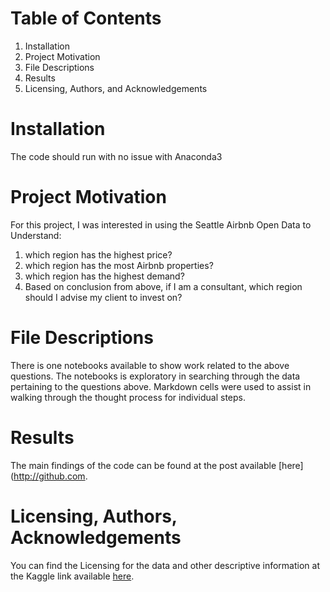 # Table of Contents
1. Installation
2. Project Motivation
3. File Descriptions
4. Results
5. Licensing, Authors, and Acknowledgements

# Installation
The code should run with no issue with Anaconda3

# Project Motivation
For this project, I was interested in using the Seattle Airbnb Open Data to Understand:
1. which region has the highest price?
2. which region has the most Airbnb properties?
3. which region has the highest demand?
4. Based on conclusion from above, if I am a consultant, which region should I advise my client to invest on?

# File Descriptions
There is one notebooks available to show work related to the above questions. The notebooks is exploratory in searching through the data pertaining to the questions above. Markdown cells were used to assist in walking through the thought process for individual steps.

# Results
The main findings of the code can be found at the post available [here](http://github.com. 

# Licensing, Authors, Acknowledgements
You can find the Licensing for the data and other descriptive information at the Kaggle link available [here]( https://www.kaggle.com/airbnb/seattle/data#listings.csv). 
